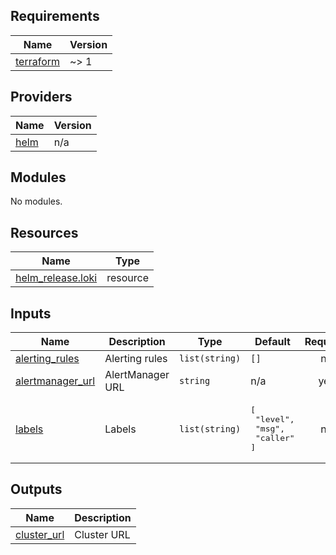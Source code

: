 <!-- BEGIN_TF_DOCS -->
## Requirements

| Name | Version |
|------|---------|
| <a name="requirement_terraform"></a> [terraform](#requirement\_terraform) | ~> 1 |

## Providers

| Name | Version |
|------|---------|
| <a name="provider_helm"></a> [helm](#provider\_helm) | n/a |

## Modules

No modules.

## Resources

| Name | Type |
|------|------|
| [helm_release.loki](https://registry.terraform.io/providers/hashicorp/helm/latest/docs/resources/release) | resource |

## Inputs

| Name | Description | Type | Default | Required |
|------|-------------|------|---------|:--------:|
| <a name="input_alerting_rules"></a> [alerting\_rules](#input\_alerting\_rules) | Alerting rules | `list(string)` | `[]` | no |
| <a name="input_alertmanager_url"></a> [alertmanager\_url](#input\_alertmanager\_url) | AlertManager URL | `string` | n/a | yes |
| <a name="input_labels"></a> [labels](#input\_labels) | Labels | `list(string)` | <pre>[<br>  "level",<br>  "msg",<br>  "caller"<br>]</pre> | no |

## Outputs

| Name | Description |
|------|-------------|
| <a name="output_cluster_url"></a> [cluster\_url](#output\_cluster\_url) | Cluster URL |
<!-- END_TF_DOCS -->
